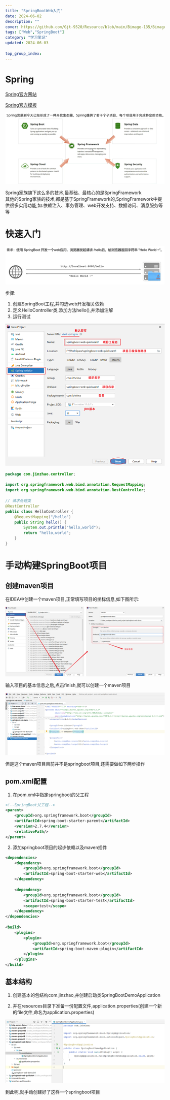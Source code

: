 ```yaml
---
title: "SpringBootWeb入门"
date: 2024-06-02
description: ""
cover: https://github.com/Gjt-9520/Resource/blob/main/Bimage-135/Bimage35.jpg?raw=true
tags: ["Web","SpringBoot"]
category: "学习笔记"
updated: 2024-06-03
 
top_group_index: 
---
```


# Spring  

[Spring官方网站](https://spring.io)

[Spring官方模板](https://start.spring.io/)

![Spring全家桶](../images/Spring全家桶.png)

Spring家族旗下这么多的技术,最基础、最核心的是SpringFramework               
其他的Spring家族的技术,都是基于SpringFramework的,SpringFramework中提供很多实用功能,如:依赖注入、事务管理、web开发支持、数据访问、消息服务等等         

# 快速入门

![SpringBoot快速入门](../images/SpringBoot快速入门案例.png)

步骤:
1. 创建SpringBoot工程,并勾选web开发相关依赖
2. 定义HelloController类,添加方法hello(),并添加注解
3. 运行测试

![SpringBoot快速入门](../images/SpringBoot快速入门1.png)

```java
package com.jinzhao.controller;

import org.springframework.web.bind.annotation.RequestMapping;
import org.springframework.web.bind.annotation.RestController;

// 请求处理类
@RestController
public class HelloController {
    @RequestMapping("/hello")
    public String hello() {
        System.out.println("hello,world");
        return "hello,world";
    }
}
```

# 手动构建SpringBoot项目

## 创建maven项目

在IDEA中创建一个maven项目,正常填写项目的坐标信息,如下图所示:

![创建maven项目1](../images/创建maven项目1.png) 

输入项目的基本信息之后,点击finish,就可以创建一个maven项目

![创建maven项目2](../images/创建maven项目2.png) 

但是这个maven项目目前并不是springboot项目,还需要做如下两步操作

## pom.xml配置

1. 在pom.xml中指定springboot的父工程

```xml
<!--SpringBoot父工程-->
<parent>
    <groupId>org.springframework.boot</groupId>
    <artifactId>spring-boot-starter-parent</artifactId>
    <version>2.7.4</version>
    <relativePath/>
</parent>
```

2. 添加springboot项目的起步依赖以及maven插件

```xml
<dependencies>
    <dependency>
        <groupId>org.springframework.boot</groupId>
        <artifactId>spring-boot-starter-web</artifactId>
    </dependency>
	
    <dependency>
        <groupId>org.springframework.boot</groupId>
        <artifactId>spring-boot-starter-test</artifactId>
        <scope>test</scope>
    </dependency>
</dependencies>

<build>
    <plugins>
        <plugin>
            <groupId>org.springframework.boot</groupId>
            <artifactId>spring-boot-maven-plugin</artifactId>
        </plugin>
    </plugins>
</build>
```

## 基本结构

1. 创建基本的包结构com.jinzhao,并创建启动类SpringBootDemoApplication

2. 并在resources目录下准备一份配置文件,application.properties(创建一个新的file文件,命名为application.properties)

![手动创建SpringBoot项目基本结构](../images/手动创建SpringBoot项目基本结构.png) 

到此呢,就手动创建好了这样一个springboot项目